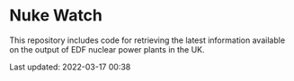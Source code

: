 # Nuke Watch

This repository includes code for retrieving the latest information available on the output of EDF nuclear power plants in the UK.

Last updated: 2022-03-17 00:38